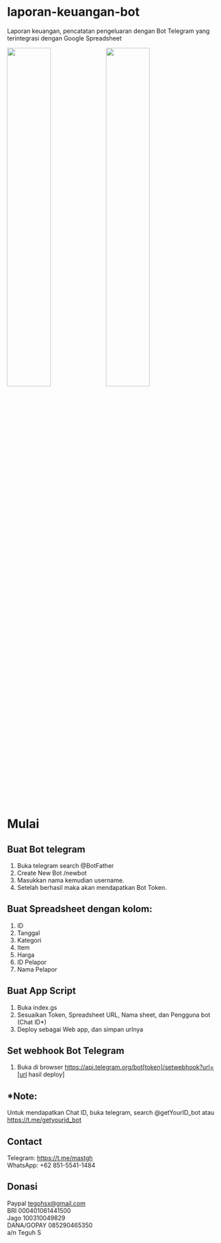 # laporan-keuangan-bot
Laporan keuangan, pencatatan pengeluaran dengan Bot Telegram yang terintegrasi dengan Google Spreadsheet

<img src="https://user-images.githubusercontent.com/101353193/181287924-5cb3b590-d841-4a52-a4a0-f412072ce246.jpg" width="45%"> <img src="https://user-images.githubusercontent.com/101353193/181287939-faaeaf1d-7064-40f4-93cf-e3318a93a957.jpg" width="45%">

# Mulai

## Buat Bot telegram
1. Buka telegram search @BotFather
2. Create New Bot /newbot
3. Masukkan nama kemudian username.
4. Setelah berhasil maka akan mendapatkan Bot Token.

## Buat Spreadsheet dengan kolom:
1. ID
2. Tanggal
3. Kategori
4. Item
5. Harga
6. ID Pelapor
7. Nama Pelapor

## Buat App Script 
1. Buka index.gs
2. Sesuaikan Token, Spreadsheet URL, Nama sheet, dan Pengguna bot (Chat ID*)
3. Deploy sebagai Web app, dan simpan urlnya

## Set webhook Bot Telegram
1. Buka di browser https://api.telegram.org/bot[token]/setwebhook?url=[url hasil deploy]

## *Note:
Untuk mendapatkan Chat ID, buka telegram, search @getYourID_bot atau https://t.me/getyourid_bot


## Contact
Telegram: https://t.me/mastgh <br>
WhatsApp: +62 851-5541-1484

## Donasi
Paypal tegohsx@gmail.com <br>
BRI 000401061441500 <br>
Jago 100310049829 <br>
DANA/GOPAY 085290465350 <br>
a/n Teguh S

